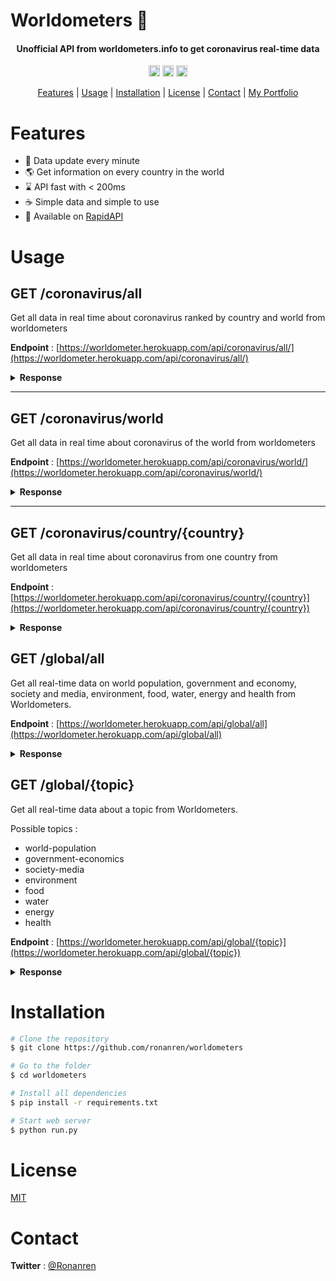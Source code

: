 # Worldometers 🦠

<h4 align="center">Unofficial API from worldometers.info to get coronavirus real-time data</h4>

<p align="center">
<a href="https://badge.fury.io/py/Flask"><img src="https://badge.fury.io/py/Flask.svg" alt="PyPI version" height="18"></a>
<a href="https://badge.fury.io/py/requests"><img src="https://badge.fury.io/py/requests.svg" alt="PyPI version" height="18"></a>
<a href="https://badge.fury.io/py/beautifulsoup4"><img src="https://badge.fury.io/py/beautifulsoup4.svg" alt="PyPI version" height="18"></a>
</p>

<p align="center">
  <a href="#Features">Features</a> |
  <a href="#Usage">Usage</a> |
  <a href="#Installation">Installation</a> |
  <a href="#License">License</a> |
  <a href="#Contact">Contact</a> | 
  <a href="https://ronanren.github.io" target="_blank">My Portfolio</a> 
</p>

# Features

- 🔁 Data update every minute
- 🌎 Get information on every country in the world
- ⌛ API fast with < 200ms
- ☕️ Simple data and simple to use
- 🔗 Available on <a href="https://rapidapi.com/ronanren/api/worldometers">RapidAPI</a>

# Usage

## GET /coronavirus/all

Get all data in real time about coronavirus ranked by country and world from worldometers

**Endpoint** : [https://worldometer.herokuapp.com/api/coronavirus/all/](https://worldometer.herokuapp.com/api/coronavirus/all/)

<details>
<summary><b>Response</b></summary>

```json
{
  "data": [
    {
      "Active Cases": "7,501,542",
      "Country": "World",
      "Critical": "63,266",
      "Deaths/1M pop": "126.4",
      "New Cases": "+220,608",
      "New Deaths": "+3,943",
      "New Recovered": "+149,408",
      "Population": "",
      "Region": "All",
      "Tests/1M pop": "",
      "Total Cases": "32,306,913",
      "Total Cases/1M pop": "4,145",
      "Total Deaths": "985,224",
      "Total Recovered": "23,820,147",
      "Total Tests": "",
      "place": ""
    },
    {
      "Active Cases": "2,539,168",
      "Country": "USA",
      "Critical": "14,090",
      "Deaths/1M pop": "625",
      "New Cases": "+20,681",
      "New Deaths": "+489",
      "New Recovered": "+15,077",
      "Population": "331,452,210",
      "Region": "NorthAmerica",
      "Tests/1M pop": "305,237",
      "Total Cases": "7,160,234",
      "Total Cases/1M pop": "21,603",
      "Total Deaths": "207,082",
      "Total Recovered": "4,413,984",
      "Total Tests": "101,171,573",
      "place": "1"
    },
    {...}
  ],
  "last_update": "2020-09-24 19:00:44"
}
```

</details>

---

## GET /coronavirus/world

Get all data in real time about coronavirus of the world from worldometers

**Endpoint** : [https://worldometer.herokuapp.com/api/coronavirus/world/](https://worldometer.herokuapp.com/api/coronavirus/world/)

<details>
<summary><b>Response</b></summary>

```json
{
  "data": {
    "Active Cases": "7,494,048",
    "Country": "World",
    "Critical": "63,266",
    "Deaths/1M pop": "126.4",
    "New Cases": "+212,867",
    "New Deaths": "+3,696",
    "New Recovered": "+149,408",
    "Population": "",
    "Region": "All",
    "Tests/1M pop": "",
    "Total Cases": "32,299,172",
    "Total Cases/1M pop": "4,144",
    "Total Deaths": "984,977",
    "Total Recovered": "23,820,147",
    "Total Tests": "",
    "place": ""
  },
  "last_update": "2020-09-24 18:49:43"
}
```

</details>

---

## GET /coronavirus/country/{country}

Get all data in real time about coronavirus from one country from worldometers

**Endpoint** : [https://worldometer.herokuapp.com/api/coronavirus/country/{country}](https://worldometer.herokuapp.com/api/coronavirus/country/{country})

<details>
<summary><b>Response</b></summary>

```json
{
  "data": {
    "Active Cases": "371,313",
    "Country": "France",
    "Critical": "1,048",
    "Deaths/1M pop": "483",
    "New Cases": "+16,096",
    "New Deaths": "+52",
    "New Recovered": "+875",
    "Population": "65,307,193",
    "Region": "Europe",
    "Tests/1M pop": "153,664",
    "Total Cases": "497,237",
    "Total Cases/1M pop": "7,614",
    "Total Deaths": "31,511",
    "Total Recovered": "94,413",
    "Total Tests": "10,035,395",
    "place": "11"
  },
  "last_update": "2020-09-24 19:00:44"
}
```

</details>

## GET /global/all

Get all real-time data on world population, government and economy, society and media, environment, food, water, energy and health from Worldometers.

**Endpoint** : [https://worldometer.herokuapp.com/api/global/all](https://worldometer.herokuapp.com/api/global/all)

<details>
<summary><b>Response</b></summary>

```json
{
  "data": {
    "Food": {
      "Obese people in the world": "766,584,314",
      "Overweight people in the world": "1,699,677,866",
      "People who died of hunger today": "23,974",
      "Undernourished people in the world": "846,336,475"
    },
    "Water": {
      "Water used this year (million L)": "3,285,139,162"
    },
    {...}
  },
  "last_update": "2020-09-30 18:46:47"
}
```

</details>

## GET /global/{topic}

Get all real-time data about a topic from Worldometers.

Possible topics :

- world-population
- government-economics
- society-media
- environment
- food
- water
- energy
- health

**Endpoint** : [https://worldometer.herokuapp.com/api/global/{topic}](https://worldometer.herokuapp.com/api/global/{topic})

<details>
<summary><b>Response</b></summary>

```json
{
  "data": {
    "Abortions this year": "31,911,592",
    "Cigarettes smoked today": "11,866,010,978",
    "Communicable disease deaths this year": "9,734,837",
    "Deaths caused by HIV/AIDS this year": "1,260,609",
    "Deaths caused by alcohol this year": "1,875,541",
    "Deaths caused by cancer this year": "6,158,774",
    "Deaths caused by malaria this year": "735,553",
    "Deaths caused by smoking this year": "3,748,716",
    "Deaths of children under 5 this year": "5,699,941",
    "Deaths of mothers during birth this year": "231,782",
    "HIV/AIDS infected people": "42,139,333",
    "Money spent on illegal drugs this year": "299,991,912,188",
    "Road traffic accident fatalities this year": "1,012,272",
    "Seasonal flu deaths this year": "366,515",
    "Suicides this year": "804,141"
  },
  "last_update": "2020-09-30 18:46:47"
}
```

</details>

# Installation

```bash
# Clone the repository
$ git clone https://github.com/ronanren/worldometers

# Go to the folder
$ cd worldometers

# Install all dependencies
$ pip install -r requirements.txt

# Start web server
$ python run.py
```

# License

<a href="https://github.com/ronanren/Covid19bot/blob/master/LICENSE" target="_blank">MIT</a>

# Contact

**Twitter** : <a href="https://twitter.com/Ronanren" target="_blank">@Ronanren</a>
